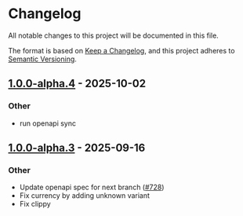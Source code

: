 # Changelog
All notable changes to this project will be documented in this file.

The format is based on [Keep a Changelog](https://keepachangelog.com/en/1.0.0/),
and this project adheres to [Semantic Versioning](https://semver.org/spec/v2.0.0.html).


## [1.0.0-alpha.4](https://github.com/arlyon/async-stripe/compare/async-stripe-checkout-v1.0.0-alpha.3...async-stripe-checkout-v1.0.0-alpha.4) - 2025-10-02

### Other

- run openapi sync

## [1.0.0-alpha.3](https://github.com/arlyon/async-stripe/compare/async-stripe-checkout-v1.0.0-alpha.2...async-stripe-checkout-v1.0.0-alpha.3) - 2025-09-16

### Other

- Update openapi spec for next branch ([#728](https://github.com/arlyon/async-stripe/pull/728))
- Fix currency by adding unknown variant
- Fix clippy
